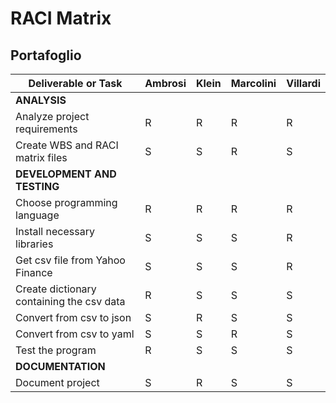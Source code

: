 # RACI Matrix

## Portafoglio

| **Deliverable or Task**                     | Ambrosi | Klein | Marcolini | Villardi |
| ---                                         |  ---    | ---   | ---       | ---      |
|   **ANALYSIS**                              |         |       |           |          |
|   Analyze project requirements              |    R    |   R   |     R     |    R     |
|   Create WBS and RACI matrix files          |    S    |   S   |     R     |    S     |
|   **DEVELOPMENT AND TESTING**               |         |       |           |          |
|   Choose programming language               |    R    |   R   |     R     |    R     |
|   Install necessary libraries               |    S    |   S   |     S     |    R     |
|   Get csv file from Yahoo Finance           |    S    |   S   |     S     |    R     |
|   Create dictionary containing the csv data |    R    |   S   |     S     |    S     |
|   Convert from csv to json                  |    S    |   R   |     S     |    S     |
|   Convert from csv to yaml                  |    S    |   S   |     R     |    S     |
|   Test the program                          |    R    |   S   |     S     |    S     |
|   **DOCUMENTATION**                         |         |       |           |          |
|   Document project                          |    S    |   R   |     S     |    S     |